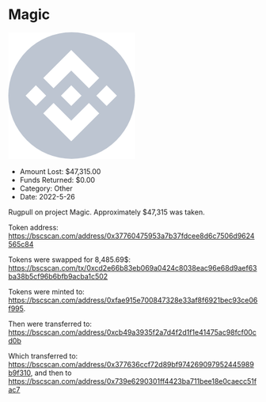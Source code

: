 # Magic
![Magic](/rektimages/Magic.png)
- Amount Lost: $47,315.00
- Funds Returned: $0.00
- Category: Other
- Date: 2022-5-26

Rugpull on project Magic. Approximately $47,315 was taken.

  


Token address:  https://bscscan.com/address/0x37760475953a7b37fdcee8d6c7506d9624565c84

Tokens were swapped for 8,485.69$: https://bscscan.com/tx/0xcd2e66b83eb069a0424c8038eac96e68d9aef63ba38b5cf96b6bfb9acba1c502

Tokens were minted to: https://bscscan.com/address/0xfae915e700847328e33af8f6921bec93ce06f995.

Then were transferred to: https://bscscan.com/address/0xcb49a3935f2a7d4f2d1f1e41475ac98fcf00cd0b

Which transferred to: https://bscscan.com/address/0x377636ccf72d89bf974269097952445989b9f310, and then to https://bscscan.com/address/0x739e6290301ff4423ba711bee18e0caecc51fac7



